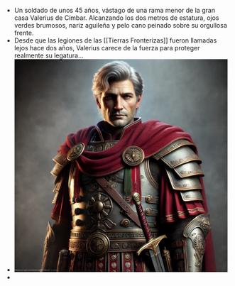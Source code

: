 - Un soldado de unos 45 años, vástago de una rama menor de la gran casa Valerius de Címbar. Alcanzando los dos metros de estatura, ojos verdes brumosos, nariz aguileña y pelo cano peinado sobre su orgullosa frente.
- Desde que las legiones de las [[Tierras Fronterizas]] fueron llamadas lejos hace dos años, Valerius carece de la fuerza para proteger realmente su legatura...
- ![DALL·E 2025-03-04 00.16.24 - A grand soldier of Chessenta, Ulirán Valerius, standing proudly. He is about 45 years old, a scion of the minor branch of House Valerius of Cimbar. He.webp](../assets/DALL·E_2025-03-04_00.16.24_-_A_grand_soldier_of_Chessenta,_Ulirán_Valerius,_standing_proudly._He_is_about_45_years_old,_a_scion_of_the_minor_branch_of_House_Valerius_of_Cimbar._He_1741047399930_0.webp)
-